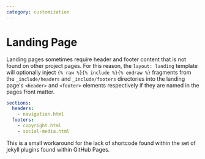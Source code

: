 ```yaml
---
category: customization
---
```


# Landing Page

Landing pages sometimes require header and footer content that is not found on
other project pages. For this reason, the `layout: landing` template will
optionally inject `{% raw %}{% include %}{% endraw %}` fragments from the
`_include/headers` and `_include/footers` directories into the landing page's
`<header>` and `<footer>` elements respectively if they are named in the pages
front matter.

```yaml
sections:
  headers:
    - navigation.html
  footers:
    - copyright.html
    - social-media.html
```

This is a small workaround for the lack of shortcode found within the set of
jekyll plugins found within GitHub Pages.
